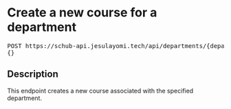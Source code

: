 # Create a new course for a department

<pre id='liveapi-code'>POST https://schub-api.jesulayomi.tech/api/departments/{department_id}/courses
{}</pre>

## Description
This endpoint creates a new course associated with the specified department.

